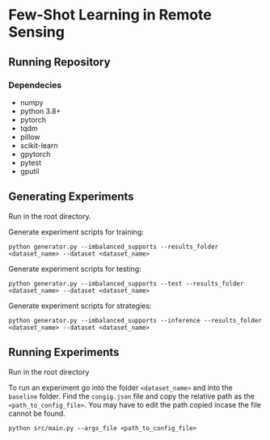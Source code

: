 # Few-Shot Learning in Remote Sensing

## Running Repository
### Dependecies

* numpy
* python 3.8+
* pytorch
* tqdm
* pillow
* scikit-learn
* gpytorch
* pytest
* gputil

## Generating Experiments
Run in the root directory.

Generate experiment scripts for training:
```
python generator.py --imbalanced_supports --results_folder <dataset_name> --dataset <dataset_name>
```
Generate experiment scripts for testing:
```
python generator.py --imbalanced_supports --test --results_folder <dataset_name> --dataset <dataset_name>
```
Generate experiment scripts for strategies:
```
python generator.py --imbalanced_supports --inference --results_folder <dataset_name> --dataset <dataset_name>
```
## Running Experiments
Run in the root directory

To run an experiment go into the folder `<dataset_name>` and into the `baseline` folder. Find the `congig.json` file and copy the relative path as the `<path_to_config_file>`. You may have to edit the path copied incase the file cannot be found.
```
python src/main.py --args_file <path_to_config_file>
```
